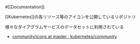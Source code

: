 #[[Documantation]]

[[Kubernetes]]の各リソース等のアイコンを公開しているリポジトリ

様々なダイアグラムサービスのデータセットに利用されている

- [community/icons at master · kubernetes/community](https://github.com/kubernetes/community/tree/master/icons)